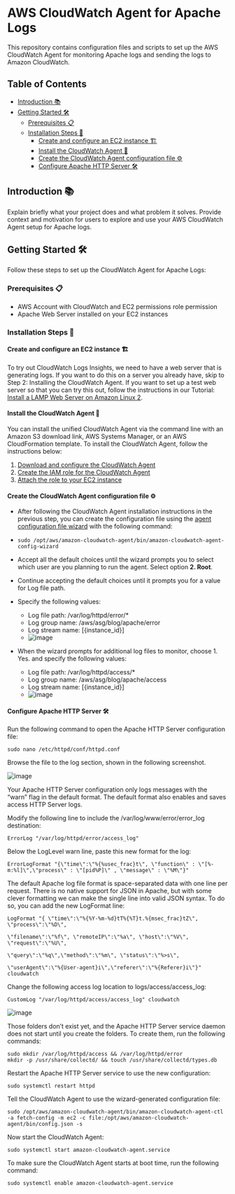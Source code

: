 # AWS CloudWatch Agent for Apache Logs

This repository contains configuration files and scripts to set up the AWS CloudWatch Agent for monitoring Apache logs and sending the logs to Amazon CloudWatch.

## Table of Contents

   * [Introduction 📚](#introduction-)
   * [Getting Started 🛠️](#getting-started-️)
      * [Prerequisites 📋](#prerequisites-)
      * [Installation Steps 🚀](#installation-steps-)
         * [Create and configure an EC2 instance 🏗️](#create-and-configure-an-ec2-instance-️)
         * [Install the CloudWatch Agent 🔧](#install-the-cloudwatch-agent-)
         * [Create the CloudWatch Agent configuration file ⚙️](#create-the-cloudwatch-agent-configuration-file-️)
         * [Configure Apache HTTP Server 🛠️](#configure-apache-http-server-️)



## Introduction 📚

Explain briefly what your project does and what problem it solves. Provide context and motivation for users to explore and use your AWS CloudWatch Agent setup for Apache logs.

## Getting Started 🛠️

Follow these steps to set up the CloudWatch Agent for Apache Logs:

### Prerequisites 📋

- AWS Account with CloudWatch and EC2 permissions role permission 
- Apache Web Server installed on your EC2 instances

### Installation Steps 🚀

#### Create and configure an EC2 instance 🏗️
To try out CloudWatch Logs Insights, we need to have a web server that is generating logs. If you want to do this on a server you already have, skip to Step 2: Installing the CloudWatch Agent. If you want to set up a test web server so that you can try this out, follow the instructions in our Tutorial: [Install a LAMP Web Server on Amazon Linux 2](https://docs.aws.amazon.com/AWSEC2/latest/UserGuide/ec2-lamp-amazon-linux-2.html).

#### Install the CloudWatch Agent 🔧
You can install the unified CloudWatch Agent via the command line with an Amazon S3 download link, AWS Systems Manager, or an AWS CloudFormation template. To install the CloudWatch Agent, follow the instructions below:

1. [Download and configure the CloudWatch Agent](https://docs.aws.amazon.com/AmazonCloudWatch/latest/monitoring/download-cloudwatch-agent-commandline.html)
2. [Create the IAM role for the CloudWatch Agent](https://docs.aws.amazon.com/AmazonCloudWatch/latest/monitoring/create-iam-roles-for-cloudwatch-agent-commandline.html)
3. [Attach the role to your EC2 instance](https://aws.amazon.com/blogs/security/easily-replace-or-attach-an-iam-role-to-an-existing-ec2-instance-by-using-the-ec2-console/)
#### Create the CloudWatch Agent configuration file ⚙️
* After following the CloudWatch Agent installation instructions in the previous step, you can create the configuration file using the [agent configuration file wizard](https://docs.aws.amazon.com/AmazonCloudWatch/latest/monitoring/create-cloudwatch-agent-configuration-file-wizard.html) with the following command:

* `sudo /opt/aws/amazon-cloudwatch-agent/bin/amazon-cloudwatch-agent-config-wizard`
* Accept all the default choices until the wizard prompts you to select which user are you planning to run the agent. Select option **2. Root**.
* Continue accepting the default choices until it prompts you for a value for Log file path.
* Specify the following values:
  * Log file path: /var/log/httpd/error/*
  * Log group name: /aws/asg/blog/apache/error
  * Log stream name: [{instance_id}]
  * ![image](https://github.com/abaidgulshan/aws-cloudwatch-agent-apache-logs/assets/7329596/c191b62e-7585-4fd9-9f7e-d750cdd47435)
    
* When the wizard prompts for additional log files to monitor, choose 1. Yes. and specify the following values:

    * Log file path: /var/log/httpd/access/*
    * Log group name: /aws/asg/blog/apache/access
    * Log stream name: [{instance_id}]
    * ![image](https://github.com/abaidgulshan/aws-cloudwatch-agent-apache-logs/assets/7329596/1535a3cd-08ed-4789-aa73-a4d785862ffd)

#### Configure Apache HTTP Server 🛠️
Run the following command to open the Apache HTTP Server configuration file:
```
sudo nano /etc/httpd/conf/httpd.conf
```
Browse the file to the log section, shown in the following screenshot.

![image](https://github.com/abaidgulshan/aws-cloudwatch-agent-apache-logs/assets/7329596/9e2a60e2-c1fd-4421-8782-97ab2721e3e9)

Your Apache HTTP Server configuration only logs messages with the “warn” flag in the default format. The default format also enables and saves access HTTP Server logs.

Modify the following line to include the /var/log/www/error/error_log destination:
```
ErrorLog "/var/log/httpd/error/access_log"
```

Below the LogLevel warn line, paste this new format for the log:
```
ErrorLogFormat "{\"time\":\"%{%usec_frac}t\", \"function\" : \"[%-m:%l]\",\"process\" : \"[pid%P]\" , \"message\" : \"%M\"}"
```

The default Apache log file format is space-separated data with one line per request. There is no native support for JSON in Apache, but with some clever formatting we can make the single line into valid JSON syntax. To do so, you can add the new LogFormat line:
```
LogFormat "{ \"time\":\"%{%Y-%m-%d}tT%{%T}t.%{msec_frac}tZ\", \"process\":\"%D\",

\"filename\":\"%f\", \"remoteIP\":\"%a\", \"host\":\"%V\", \"request\":\"%U\",

\"query\":\"%q\",\"method\":\"%m\", \"status\":\"%>s\",

\"userAgent\":\"%{User-agent}i\",\"referer\":\"%{Referer}i\"}" cloudwatch
```

Change the following access log location to logs/access/access_log:
```
CustomLog "/var/log/httpd/access/access_log" cloudwatch
```
![image](https://github.com/abaidgulshan/aws-cloudwatch-agent-apache-logs/assets/7329596/2b29c0e6-d7fd-4739-8609-b542343b3100)

Those folders don’t exist yet, and the Apache HTTP Server service daemon does not start until you create the folders. To create them, run the following commands:
```
sudo mkdir /var/log/httpd/access && /var/log/httpd/error
mkdir -p /usr/share/collectd/ && touch /usr/share/collectd/types.db
```
Restart the Apache HTTP Server service to use the new configuration:
```
sudo systemctl restart httpd
```
Tell the CloudWatch Agent to use the wizard-generated configuration file:
```
sudo /opt/aws/amazon-cloudwatch-agent/bin/amazon-cloudwatch-agent-ctl -a fetch-config -m ec2 -c file:/opt/aws/amazon-cloudwatch-agent/bin/config.json -s
```
Now start the CloudWatch Agent:
```
sudo systemctl start amazon-cloudwatch-agent.service
```
To make sure the CloudWatch Agent starts at boot time, run the following command:
```
sudo systemctl enable amazon-cloudwatch-agent.service
```
